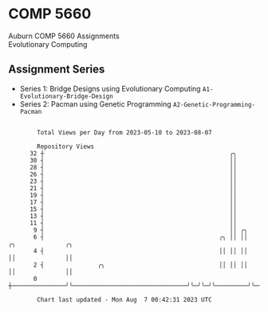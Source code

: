 # COMP 5660
Auburn COMP 5660 Assignments  
Evolutionary Computing

## Assignment Series
- Series 1: Bridge Designs using Evolutionary Computing `A1-Evolutionary-Bridge-Design`
- Series 2: Pacman using Genetic Programming `A2-Genetic-Programming-Pacman`

```

        Total Views per Day from 2023-05-10 to 2023-08-07

        Repository Views
      32 ┼                                                    ╭╮
      30 ┤                                                    ││
      28 ┤                                                    ││
      26 ┤                                                    ││
      23 ┤                                                    ││
      21 ┤                                                    ││
      19 ┤                                                    ││
      17 ┤                                                    ││
      15 ┤                                                    ││
      13 ┤                                                    ││
      11 ┤                                                    ││
       9 ┤                                                    ││ ╭╮
       6 ┤                                                 ╭╮ ││ ││         ╭╮              ╭╮
       4 ┤                                                 ││ ││ ││         ││              ││
       2 ┤               ╭╮                                ││ ││ ││         ││              ││
       0 ┼───────────────╯╰────────────────────────────────╯╰─╯╰─╯╰─────────╯╰──────────────╯╰─────

        Chart last updated - Mon Aug  7 00:42:31 2023 UTC
        
```
